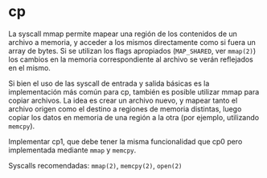 # cp

La syscall mmap permite mapear una región de los contenidos de un archivo a memoria, y acceder a los mismos directamente como si fuera un array de bytes. Si se utilizan los flags apropiados (`MAP_SHARED`, ver `mmap(2)`) los cambios en la memoria correspondiente al archivo se verán reflejados en el mismo.

Si bien el uso de las syscall de entrada y salida básicas es la implementación más común para cp, también es posible utilizar mmap para copiar archivos. La idea es crear un archivo nuevo, y mapear tanto el archivo origen como el destino a regiones de memoria distintas, luego copiar los datos en memoria de una región a la otra (por ejemplo, utilizando `memcpy`).

Implementar cp1, que debe tener la misma funcionalidad que cp0 pero implementada mediante `mmap` y `memcpy`.

Syscalls recomendadas: `mmap(2)`, `memcpy(2)`, `open(2)`